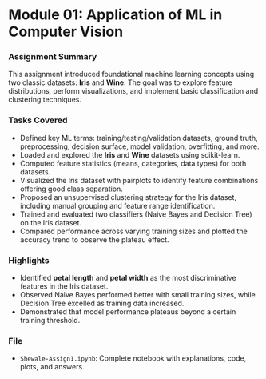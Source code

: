 # Module 01: Application of ML in Computer Vision

### Assignment Summary
This assignment introduced foundational machine learning concepts using two classic datasets: **Iris** and **Wine**. The goal was to explore feature distributions, perform visualizations, and implement basic classification and clustering techniques.

### Tasks Covered
- Defined key ML terms: training/testing/validation datasets, ground truth, preprocessing, decision surface, model validation, overfitting, and more.
- Loaded and explored the **Iris** and **Wine** datasets using scikit-learn.
- Computed feature statistics (means, categories, data types) for both datasets.
- Visualized the Iris dataset with pairplots to identify feature combinations offering good class separation.
- Proposed an unsupervised clustering strategy for the Iris dataset, including manual grouping and feature range identification.
- Trained and evaluated two classifiers (Naive Bayes and Decision Tree) on the Iris dataset.
- Compared performance across varying training sizes and plotted the accuracy trend to observe the plateau effect.

### Highlights
- Identified **petal length** and **petal width** as the most discriminative features in the Iris dataset.
- Observed Naive Bayes performed better with small training sizes, while Decision Tree excelled as training data increased.
- Demonstrated that model performance plateaus beyond a certain training threshold.

### File
- `Shewale-Assign1.ipynb`: Complete notebook with explanations, code, plots, and answers.
